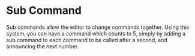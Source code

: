 # Sub Command

Sub commands allow the editor to change commands together. Using this system, you can have a command which counts to 5, simply by adding a sub command to each command to be called after a second, and announcing the next number.
